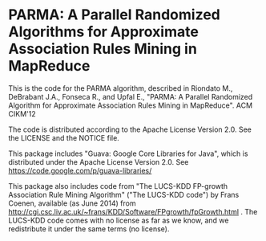 PARMA: A Parallel Randomized Algorithms for Approximate Association Rules Mining in MapReduce
=====

This is the code for the PARMA algorithm, described in Riondato M., DeBrabant
J.A., Fonseca R., and Upfal E., "PARMA: A Parallel Randomized Algorithm for
Approximate Association Rules Mining in MapReduce". ACM CIKM'12

The code is distributed according to the Apache License Version 2.0. See the
LICENSE and the NOTICE file.

This package includes "Guava: Google Core Libraries for Java", which is
distributed under the Apache License Version 2.0. See
https://code.google.com/p/guava-libraries/

This package also includes code from "The LUCS-KDD
FP-growth Association Rule Mining Algorithm" ("The LUCS-KDD code") by Frans Coenen, available (as June
2014) from http://cgi.csc.liv.ac.uk/~frans/KDD/Software/FPgrowth/fpGrowth.html .
The LUCS-KDD code comes with no license as far as we know, and we redistribute
it under the same terms (no license).

